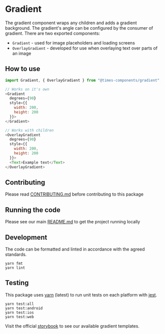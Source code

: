 # Gradient

The gradient component wraps any children and adds a gradient background. The
gradient's angle can be configured by the consumer of gradient. There are two
exported components:

* `Gradient` - used for image placeholders and loading screens
* `OverlayGradient` - developed for use when overlaying text over parts of an
  image

## How to use

```js
import Gradient, { OverlayGradient } from "@times-components/gradient";

// Works on it's own
<Gradient
  degrees={90}
  style={{
    width: 200,
    height: 200
  }}>
</Gradient>

// Works with children
<OverlayGradient
  degrees={90}
  style={{
    width: 200,
    height: 200
  }}>
  <Text>Example text</Text>
</OverlayGradient>
```

## Contributing

Please read [CONTRIBUTING.md](./CONTRIBUTING.md) before contributing to this
package

## Running the code

Please see our main [README.md](../README.md) to get the project running locally

## Development

The code can be formatted and linted in accordance with the agreed standards.

```
yarn fmt
yarn lint
```

## Testing

This package uses [yarn](https://yarnpkg.com) (latest) to run unit tests on each
platform with [jest](https://facebook.github.io/jest/).

```
yarn test:all
yarn test:android
yarn test:ios
yarn test:web
```

Visit the official
[storybook](http://components.thetimes.co.uk/?knob-Size%20of%20ad%20placeholder%3A=default&selectedKind=Primitives%2FGradient&selectedStory=Default&full=0&addons=1&stories=1&panelRight=0&addonPanel=storybooks%2Fstorybook-addon-knobs)
to see our available gradient templates.
